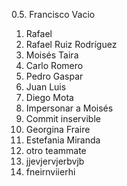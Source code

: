 0.5. Francisco Vacio
1. Rafael
1. Rafael Ruiz Rodríguez
2. Moisés Taira
3. Carlo Romero
4. Pedro Gaspar
5. Juan Luis
6. Diego Mota
7. Impersonar a Moisés
8. Commit inservible
9. Georgina Fraire
10. Estefania Miranda 
11. otro teammate
12. jjevjervjerbvjb
13. fneirnviierhi 